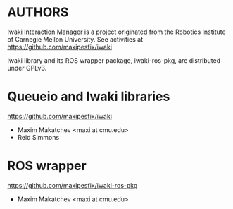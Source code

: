 AUTHORS
=======

Iwaki Interaction Manager is a project originated from the Robotics Institute of Carnegie Mellon University. See activities at https://github.com/maxipesfix/iwaki

Iwaki library and its ROS wrapper package, iwaki-ros-pkg, are distributed under GPLv3. 

# Queueio and Iwaki libraries 
https://github.com/maxipesfix/iwaki

  - Maxim Makatchev &lt;maxi at cmu.edu&gt;  
  - Reid Simmons

# ROS wrapper 
https://github.com/maxipesfix/iwaki-ros-pkg

  - Maxim Makatchev &lt;maxi at cmu.edu&gt;
